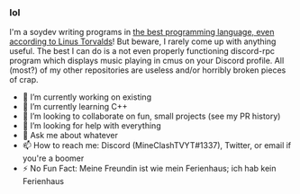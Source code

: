 ### lol

I'm a soydev writing programs in [the best programming language, even according to Linus Torvalds](https://www.youtube.com/watch?v=Aa55RKWZxxI)!
But beware, I rarely come up with anything useful. The best I can do is a not even properly functioning discord-rpc program which displays music playing in cmus on your Discord profile. All (most?) of my other repositories are useless and/or horribly broken pieces of crap.

- 🔭 I’m currently working on existing
- 🌱 I’m currently learning C++
- 👯 I’m looking to collaborate on fun, small projects (see my PR history)
- 🤔 I’m looking for help with everything
- 💬 Ask me about whatever
- 📫 How to reach me: Discord (MineClashTVYT#1337), Twitter, or email if you're a boomer
- ⚡ No Fun Fact: Meine Freundin ist wie mein Ferienhaus; ich hab kein Ferienhaus 

